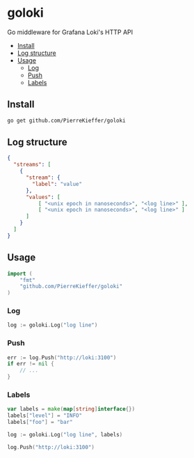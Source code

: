 # goloki

Go middleware for Grafana Loki's HTTP API 


* [Install](#install)
* [Log structure](#log-structure)
* [Usage](#usage)
	* [Log](#log)
	* [Push](#push)
	* [Labels](#labels)


## Install 

```bash 
go get github.com/PierreKieffer/goloki
```

## Log structure 
```json 
{
  "streams": [
    {
      "stream": {
        "label": "value"
      },
      "values": [
          [ "<unix epoch in nanoseconds>", "<log line>" ],
          [ "<unix epoch in nanoseconds>", "<log line>" ]
      ]
    }
  ]
}

```

## Usage
```go
import (
	"fmt"
	"github.com/PierreKieffer/goloki"
)
```

### Log 
```go 
log := goloki.Log("log line")
```

### Push 
```go
err := log.Push("http://loki:3100")
if err != nil {
	// ... 
}
```

### Labels 
```go
var labels = make(map[string]interface{})
labels["level"] = "INFO"
labels["foo"] = "bar"

log := goloki.Log("log line", labels)

log.Push("http://loki:3100")
```




